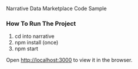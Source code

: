 Narrative Data Marketplace Code Sample

### How To Run The Project

1) cd into narrative
2) npm install (once)
3) npm start

Open [http://localhost:3000](http://localhost:3000) to view it in the browser.

